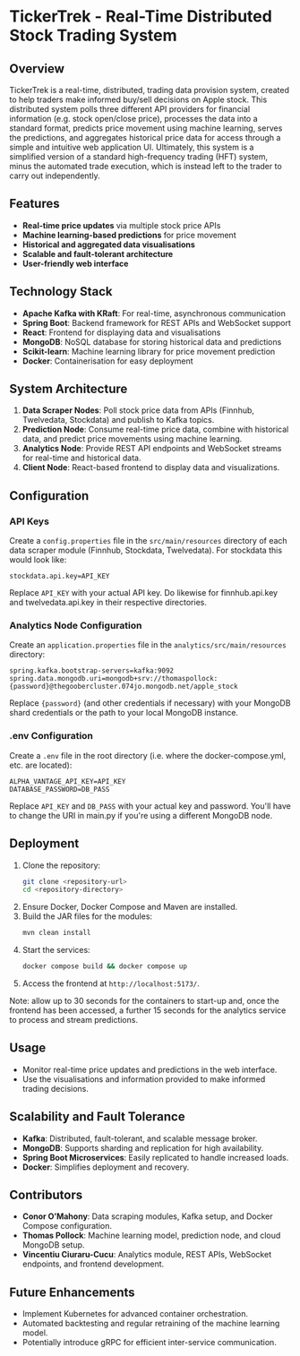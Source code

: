 # TickerTrek - Real-Time Distributed Stock Trading System

## Overview
TickerTrek is a real-time, distributed, trading data provision system, created to help traders make informed buy/sell decisions on Apple stock. This distributed system polls three different API providers for financial information (e.g. stock open/close price), processes the data into a standard format, predicts price movement using machine learning, serves the predictions, and aggregates historical price data for access through a simple and intuitive web application UI. Ultimately, this system is a simplified version of a standard high-frequency trading (HFT) system, minus the automated trade execution, which is instead left to the trader to carry out independently.

## Features
- **Real-time price updates** via multiple stock price APIs
- **Machine learning-based predictions** for price movement
- **Historical and aggregated data visualisations**
- **Scalable and fault-tolerant architecture**
- **User-friendly web interface**

## Technology Stack
- **Apache Kafka with KRaft**: For real-time, asynchronous communication
- **Spring Boot**: Backend framework for REST APIs and WebSocket support
- **React**: Frontend for displaying data and visualisations
- **MongoDB**: NoSQL database for storing historical data and predictions
- **Scikit-learn**: Machine learning library for price movement prediction
- **Docker**: Containerisation for easy deployment

## System Architecture
1. **Data Scraper Nodes**: Poll stock price data from APIs (Finnhub, Twelvedata, Stockdata) and publish to Kafka topics.
2. **Prediction Node**: Consume real-time price data, combine with historical data, and predict price movements using machine learning.
3. **Analytics Node**: Provide REST API endpoints and WebSocket streams for real-time and historical data.
4. **Client Node**: React-based frontend to display data and visualizations.

## Configuration
### API Keys
Create a `config.properties` file in the `src/main/resources` directory of each data scraper module (Finnhub, Stockdata, Twelvedata). For stockdata this would look like:
```
stockdata.api.key=API_KEY
```
Replace `API_KEY` with your actual API key. Do likewise for finnhub.api.key and twelvedata.api.key in their respective directories.

### Analytics Node Configuration
Create an `application.properties` file in the `analytics/src/main/resources` directory:
```
spring.kafka.bootstrap-servers=kafka:9092
spring.data.mongodb.uri=mongodb+srv://thomaspollock:{password}@thegoobercluster.074jo.mongodb.net/apple_stock
```
Replace `{password}` (and other credentials if necessary) with your MongoDB shard credentials or the path to your local MongoDB instance.

### .env Configuration
Create a `.env` file in the root directory (i.e. where the docker-compose.yml, etc. are located):
```
ALPHA_VANTAGE_API_KEY=API_KEY
DATABASE_PASSWORD=DB_PASS
```
Replace `API_KEY` and `DB_PASS` with your actual key and password. You'll have to change the URI in main.py if you're using a different MongoDB node.

## Deployment
1. Clone the repository:
   ```bash
   git clone <repository-url>
   cd <repository-directory>
   ```
2. Ensure Docker, Docker Compose and Maven are installed.
3. Build the JAR files for the modules:
    ```bash
   mvn clean install
    ```
3. Start the services:
   ```bash
   docker compose build && docker compose up
   ```
4. Access the frontend at `http://localhost:5173/`.

Note: allow up to 30 seconds for the containers to start-up and, once the frontend has been accessed, a further 15 seconds for the analytics service to process and stream predictions.

## Usage
- Monitor real-time price updates and predictions in the web interface.
- Use the visualisations and information provided to make informed trading decisions.

## Scalability and Fault Tolerance
- **Kafka**: Distributed, fault-tolerant, and scalable message broker.
- **MongoDB**: Supports sharding and replication for high availability.
- **Spring Boot Microservices**: Easily replicated to handle increased loads.
- **Docker**: Simplifies deployment and recovery.

## Contributors
- **Conor O’Mahony**: Data scraping modules, Kafka setup, and Docker Compose configuration.
- **Thomas Pollock**: Machine learning model, prediction node, and cloud MongoDB setup.
- **Vincentiu Ciuraru-Cucu**: Analytics module, REST APIs, WebSocket endpoints, and frontend development.

## Future Enhancements
- Implement Kubernetes for advanced container orchestration.
- Automated backtesting and regular retraining of the machine learning model.
- Potentially introduce gRPC for efficient inter-service communication.


